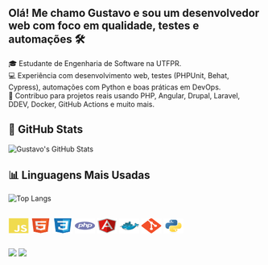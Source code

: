 ## Olá! Me chamo Gustavo e sou um desenvolvedor web com foco em qualidade, testes e automações 🛠️

🎓 Estudante de Engenharia de Software na UTFPR.  
💻 Experiência com desenvolvimento web, testes (PHPUnit, Behat, Cypress), automações com Python e boas práticas em DevOps.  
🚀 Contribuo para projetos reais usando PHP, Angular, Drupal, Laravel, DDEV, Docker, GitHub Actions e muito mais.

## 🚀 GitHub Stats

![Gustavo's GitHub Stats](https://github-readme-stats.vercel.app/api?username=gusteugenio&show_icons=true&theme=tokyonight&count_private=true)

## 📊 Linguagens Mais Usadas

![Top Langs](https://github-readme-stats.vercel.app/api/top-langs/?username=gusteugenio&layout=compact&theme=tokyonight)

<div style="display: inline_block"><br>
  <img align="center" alt="Gustavo-JS" height="30" width="40" src="https://raw.githubusercontent.com/devicons/devicon/master/icons/javascript/javascript-plain.svg">
  <img align="center" alt="Gustavo-HTML" height="30" width="40" src="https://raw.githubusercontent.com/devicons/devicon/master/icons/html5/html5-original.svg">
  <img align="center" alt="Gustavo-CSS" height="30" width="40" src="https://raw.githubusercontent.com/devicons/devicon/master/icons/css3/css3-original.svg">
  <img align="center" alt="Gustavo-PHP" height="30" width="40" src="https://raw.githubusercontent.com/devicons/devicon/master/icons/php/php-plain.svg">
  <img align="center" alt="Gustavo-Angular" height="30" width="40" src="https://raw.githubusercontent.com/devicons/devicon/master/icons/angularjs/angularjs-original.svg">
  <img align="center" alt="Gustavo-Docker" height="30" width="40" src="https://raw.githubusercontent.com/devicons/devicon/master/icons/docker/docker-original.svg">
  <img align="center" alt="Gustavo-Git" height="30" width="40" src="https://raw.githubusercontent.com/devicons/devicon/master/icons/git/git-original.svg">
  <img align="center" alt="Gustavo-Python" height="30" width="40" src="https://raw.githubusercontent.com/devicons/devicon/master/icons/python/python-original.svg">
</div>

##

<div> 
  <a href="mailto:gustavoeugenio297@gmail.com"><img src="https://img.shields.io/badge/-Gmail-%23333?style=for-the-badge&logo=gmail&logoColor=white" target="_blank"></a>
  <a href="https://www.linkedin.com/in/gusteugenio/" target="_blank"><img src="https://img.shields.io/badge/-LinkedIn-%230077B5?style=for-the-badge&logo=linkedin&logoColor=white" target="_blank"></a> 
</div>
